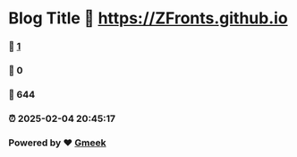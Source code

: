 # Blog Title :link: https://ZFronts.github.io 
### :page_facing_up: [1](https://ZFronts.github.io/tag.html) 
### :speech_balloon: 0 
### :hibiscus: 644 
### :alarm_clock: 2025-02-04 20:45:17 
### Powered by :heart: [Gmeek](https://github.com/Meekdai/Gmeek)
